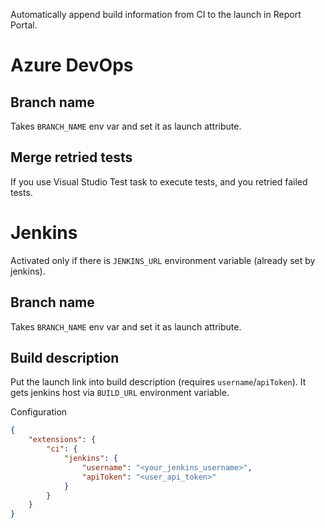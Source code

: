 Automatically append build information from CI to the launch in Report Portal.

# Azure DevOps

## Branch name
Takes `BRANCH_NAME` env var and set it as launch attribute.

## Merge retried tests
If you use Visual Studio Test task to execute tests, and you retried failed tests. 

# Jenkins

Activated only if there is `JENKINS_URL` environment variable (already set by jenkins).

## Branch name
Takes `BRANCH_NAME` env var and set it as launch attribute.

## Build description
Put the launch link into build description (requires `username`/`apiToken`). It gets jenkins host via `BUILD_URL` environment variable.

Configuration
```json
{
    "extensions": {
        "ci": {
            "jenkins": {
                "username": "<your_jenkins_username>",
                "apiToken": "<user_api_token>"
            }
        }
    }
}
```